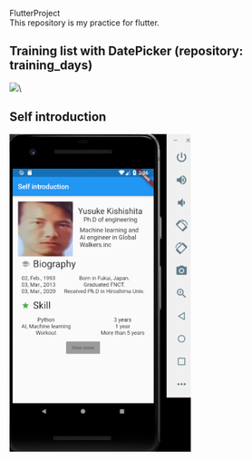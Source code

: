 FlutterProject\
This repository is my practice for flutter.
## Training list with DatePicker (repository: training_days)
<img src="https://github.com/bigface0202/FlutterProject/wiki/images/First_flutter.gif" width="320">\
## Self introduction
<img src="https://github.com/bigface0202/FlutterProject/blob/master/images/overview_selfintroduction.png" width="320">
